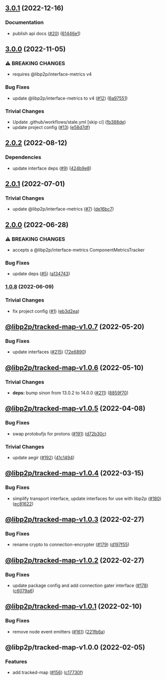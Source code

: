 ## [3.0.1](https://github.com/libp2p/js-libp2p-tracked-map/compare/v3.0.0...v3.0.1) (2022-12-16)


### Documentation

* publish api docs ([#20](https://github.com/libp2p/js-libp2p-tracked-map/issues/20)) ([61446e1](https://github.com/libp2p/js-libp2p-tracked-map/commit/61446e15a05988ab3e18eafeac0adf9cb153414f))

## [3.0.0](https://github.com/libp2p/js-libp2p-tracked-map/compare/v2.0.2...v3.0.0) (2022-11-05)


### ⚠ BREAKING CHANGES

* requires @libp2p/interface-metrics v4

### Bug Fixes

* update @libp2p/interface-metrics to v4 ([#12](https://github.com/libp2p/js-libp2p-tracked-map/issues/12)) ([6a97551](https://github.com/libp2p/js-libp2p-tracked-map/commit/6a97551c3c3c718c63f7ba3102b83b7ac1e08d8f))


### Trivial Changes

* Update .github/workflows/stale.yml [skip ci] ([fb388de](https://github.com/libp2p/js-libp2p-tracked-map/commit/fb388de359071a8c66ae8e17cca14f06a878aa20))
* update project config ([#13](https://github.com/libp2p/js-libp2p-tracked-map/issues/13)) ([e58d7df](https://github.com/libp2p/js-libp2p-tracked-map/commit/e58d7dfefe80daebee042b4a5925f847ae6ded09))

## [2.0.2](https://github.com/libp2p/js-libp2p-tracked-map/compare/v2.0.1...v2.0.2) (2022-08-12)


### Dependencies

* update interface deps ([#9](https://github.com/libp2p/js-libp2p-tracked-map/issues/9)) ([424b9e8](https://github.com/libp2p/js-libp2p-tracked-map/commit/424b9e81db1d1005fcfdfd599f590e7ff1c30a68))

## [2.0.1](https://github.com/libp2p/js-libp2p-tracked-map/compare/v2.0.0...v2.0.1) (2022-07-01)


### Trivial Changes

* update @libp2p/interface-metrics ([#7](https://github.com/libp2p/js-libp2p-tracked-map/issues/7)) ([de16bc7](https://github.com/libp2p/js-libp2p-tracked-map/commit/de16bc7776b52b6eee8e5d4a14aa9cff484a21ae))

## [2.0.0](https://github.com/libp2p/js-libp2p-tracked-map/compare/v1.0.8...v2.0.0) (2022-06-28)


### ⚠ BREAKING CHANGES

* accepts a @libp2p/interface-metrics ComponentMetricsTracker

### Bug Fixes

* update deps ([#5](https://github.com/libp2p/js-libp2p-tracked-map/issues/5)) ([a134743](https://github.com/libp2p/js-libp2p-tracked-map/commit/a1347439d95346f5361ec030e159d53e22402914))

### [1.0.8](https://github.com/libp2p/js-libp2p-tracked-map/compare/v1.0.7...v1.0.8) (2022-06-09)


### Trivial Changes

* fix project config ([#1](https://github.com/libp2p/js-libp2p-tracked-map/issues/1)) ([eb3d2ea](https://github.com/libp2p/js-libp2p-tracked-map/commit/eb3d2eaf094d51b4724d040325ac4e7bb3daa74b))

## [@libp2p/tracked-map-v1.0.7](https://github.com/libp2p/js-libp2p-interfaces/compare/@libp2p/tracked-map-v1.0.6...@libp2p/tracked-map-v1.0.7) (2022-05-20)


### Bug Fixes

* update interfaces ([#215](https://github.com/libp2p/js-libp2p-interfaces/issues/215)) ([72e6890](https://github.com/libp2p/js-libp2p-interfaces/commit/72e6890826dadbd6e7cbba5536bde350ca4286e6))

## [@libp2p/tracked-map-v1.0.6](https://github.com/libp2p/js-libp2p-interfaces/compare/@libp2p/tracked-map-v1.0.5...@libp2p/tracked-map-v1.0.6) (2022-05-10)


### Trivial Changes

* **deps:** bump sinon from 13.0.2 to 14.0.0 ([#211](https://github.com/libp2p/js-libp2p-interfaces/issues/211)) ([8859f70](https://github.com/libp2p/js-libp2p-interfaces/commit/8859f70943c0bcdb210f54a338ae901739e5e6f2))

## [@libp2p/tracked-map-v1.0.5](https://github.com/libp2p/js-libp2p-interfaces/compare/@libp2p/tracked-map-v1.0.4...@libp2p/tracked-map-v1.0.5) (2022-04-08)


### Bug Fixes

* swap protobufjs for protons ([#191](https://github.com/libp2p/js-libp2p-interfaces/issues/191)) ([d72b30c](https://github.com/libp2p/js-libp2p-interfaces/commit/d72b30cfca4b9145e0b31db28e8fa3329a180e83))


### Trivial Changes

* update aegir ([#192](https://github.com/libp2p/js-libp2p-interfaces/issues/192)) ([41c1494](https://github.com/libp2p/js-libp2p-interfaces/commit/41c14941e8b67d6601a90b4d48a2776573d55e60))

## [@libp2p/tracked-map-v1.0.4](https://github.com/libp2p/js-libp2p-interfaces/compare/@libp2p/tracked-map-v1.0.3...@libp2p/tracked-map-v1.0.4) (2022-03-15)


### Bug Fixes

* simplify transport interface, update interfaces for use with libp2p ([#180](https://github.com/libp2p/js-libp2p-interfaces/issues/180)) ([ec81622](https://github.com/libp2p/js-libp2p-interfaces/commit/ec81622e5b7c6d256e0f8aed6d3695642473293b))

## [@libp2p/tracked-map-v1.0.3](https://github.com/libp2p/js-libp2p-interfaces/compare/@libp2p/tracked-map-v1.0.2...@libp2p/tracked-map-v1.0.3) (2022-02-27)


### Bug Fixes

* rename crypto to connection-encrypter ([#179](https://github.com/libp2p/js-libp2p-interfaces/issues/179)) ([d197f55](https://github.com/libp2p/js-libp2p-interfaces/commit/d197f554d7cdadb3b05ed2d6c69fda2c4362b1eb))

## [@libp2p/tracked-map-v1.0.2](https://github.com/libp2p/js-libp2p-interfaces/compare/@libp2p/tracked-map-v1.0.1...@libp2p/tracked-map-v1.0.2) (2022-02-27)


### Bug Fixes

* update package config and add connection gater interface ([#178](https://github.com/libp2p/js-libp2p-interfaces/issues/178)) ([c6079a6](https://github.com/libp2p/js-libp2p-interfaces/commit/c6079a6367f004788062df3e30ad2e26330d947b))

## [@libp2p/tracked-map-v1.0.1](https://github.com/libp2p/js-libp2p-interfaces/compare/@libp2p/tracked-map-v1.0.0...@libp2p/tracked-map-v1.0.1) (2022-02-10)


### Bug Fixes

* remove node event emitters ([#161](https://github.com/libp2p/js-libp2p-interfaces/issues/161)) ([221fb6a](https://github.com/libp2p/js-libp2p-interfaces/commit/221fb6a024430dc56288d73d8b8ce1aa88427701))

## @libp2p/tracked-map-v1.0.0 (2022-02-05)


### Features

* add tracked-map ([#156](https://github.com/libp2p/js-libp2p-interfaces/issues/156)) ([c17730f](https://github.com/libp2p/js-libp2p-interfaces/commit/c17730f8bca172db85507740eaba81b3cf514d04))
